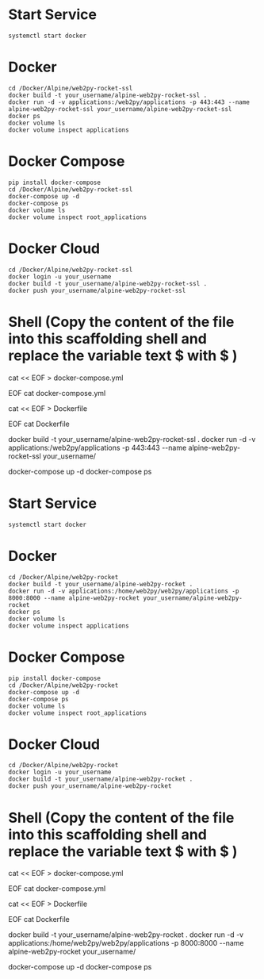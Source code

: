 # Start Service
	systemctl start docker

# Docker
	cd /Docker/Alpine/web2py-rocket-ssl
	docker build -t your_username/alpine-web2py-rocket-ssl .
	docker run -d -v applications:/web2py/applications -p 443:443 --name alpine-web2py-rocket-ssl your_username/alpine-web2py-rocket-ssl
	docker ps 
	docker volume ls
	docker volume inspect applications

# Docker Compose
	pip install docker-compose
	cd /Docker/Alpine/web2py-rocket-ssl
	docker-compose up -d
	docker-compose ps
	docker volume ls
	docker volume inspect root_applications

# Docker Cloud
	cd /Docker/Alpine/web2py-rocket-ssl
	docker login -u your_username
	docker build -t your_username/alpine-web2py-rocket-ssl .
	docker push your_username/alpine-web2py-rocket-ssl

# Shell (Copy the content of the file into this scaffolding shell and replace the variable text $ with \$ )
cat << EOF > docker-compose.yml

EOF
cat docker-compose.yml

cat << EOF > Dockerfile

EOF
cat Dockerfile

docker build -t your_username/alpine-web2py-rocket-ssl .
docker run -d -v applications:/web2py/applications -p 443:443 --name alpine-web2py-rocket-ssl your_username/

docker-compose up -d
docker-compose ps
# Start Service
	systemctl start docker

# Docker
	cd /Docker/Alpine/web2py-rocket
	docker build -t your_username/alpine-web2py-rocket .
	docker run -d -v applications:/home/web2py/web2py/applications -p 8000:8000 --name alpine-web2py-rocket your_username/alpine-web2py-rocket
	docker ps 
	docker volume ls
	docker volume inspect applications

# Docker Compose
	pip install docker-compose
	cd /Docker/Alpine/web2py-rocket
	docker-compose up -d
	docker-compose ps
	docker volume ls
	docker volume inspect root_applications

# Docker Cloud
	cd /Docker/Alpine/web2py-rocket
	docker login -u your_username
	docker build -t your_username/alpine-web2py-rocket .
	docker push your_username/alpine-web2py-rocket

# Shell (Copy the content of the file into this scaffolding shell and replace the variable text $ with \$ )
cat << EOF > docker-compose.yml

EOF
cat docker-compose.yml

cat << EOF > Dockerfile

EOF
cat Dockerfile

docker build -t your_username/alpine-web2py-rocket .
docker run -d -v applications:/home/web2py/web2py/applications -p 8000:8000 --name alpine-web2py-rocket your_username/

docker-compose up -d
docker-compose ps
